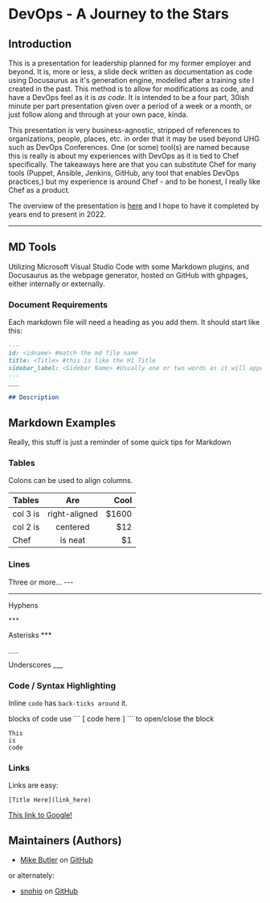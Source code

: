 # DevOps - A Journey to the Stars

## Introduction

This is a presentation for leadership planned for my former employer and beyond. It is, more or less, a slide deck written as documentation as code using Docusaurus as it's generation engine, modelled after a training site I created in the past. This method is to allow for modifications as code, and have a DevOps feel as it is *as code*. It is intended to be a four part, 30ish minute per part presentation given over a period of a week or a month, or just follow along and through at your own pace, kinda.

This presentation is very business-agnostic, stripped of references to organizations, people, places, etc. in order that it may be used beyond UHG such as DevOps Conferences. One (or some) tool(s) are named because this is really is about my experiences with DevOps as it is tied to Chef specifically. The takeaways here are that you can substitute Chef for many tools (Puppet, Ansible, Jenkins, GitHub, any tool that enables DevOps practices,) but my experience is around Chef - and to be honest, I really like Chef as a product.

The overview of the presentation is [here](overview.md) and I hope to have it completed by years end to present in 2022.
___

## MD Tools

Utilizing Microsoft Visual Studio Code with some Markdown plugins, and Docusaurus as the webpage generator, hosted on GitHub with ghpages, either internally or externally.

### Document Requirements

Each markdown file will need a heading as you add them. It should start like this:

```markdown
---
id: <idname> #match the md file name
title: <Title> #this is like the H1 Title
sidebar_label: <Sidebar Name> #Usually one or two words as it will appear on the right.
---
___

## Description
```

## Markdown Examples

Really, this stuff is just a reminder of some quick tips for Markdown

### Tables

Colons can be used to align columns.

| Tables        | Are           | Cool  |
| ------------- |:-------------:| -----:|
| col 3 is      | right-aligned | $1600 |
| col 2 is      | centered      |   $12 |
| Chef          | is neat       |    $1 |

### Lines

Three or more... \-\-\-

---

Hyphens

`***`

Asterisks \*\*\*

`___`

Underscores \_\_\_

### Code / Syntax Highlighting

Inline `code` has `back-ticks around` it.

blocks of code use \`\`\` [ code here ] \`\`\` to open/close the block

```code
This
is
code
```

### Links

Links are easy:

`[Title Here](link_here)`

[This link to Google!](https://www.google.com)

## Maintainers (Authors)

- [Mike Butler](mailto:mbutler@optum.com) on [GitHub](https://github.optum.com/mbutl11)

or alternately:

- [snohio](mailto:snohio@gmail.com) on [GitHub](https://github.com/snohio)